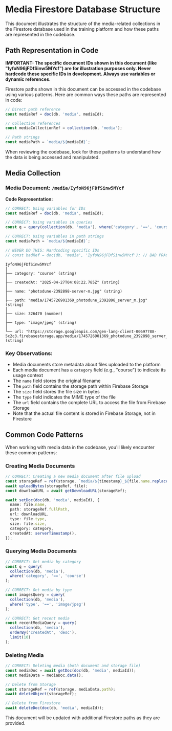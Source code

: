 # Media Firestore Database Structure

This document illustrates the structure of the media-related collections in the Firestore database used in the training platform and how these paths are represented in the codebase.

## Path Representation in Code

**IMPORTANT: The specific document IDs shown in this document (like "IyfoN96jFDfSinw5MYcf") are for illustration purposes only. Never hardcode these specific IDs in development. Always use variables or dynamic references.**

Firestore paths shown in this document can be accessed in the codebase using various patterns. Here are common ways these paths are represented in code:

```typescript
// Direct path reference
const mediaRef = doc(db, 'media', mediaId);

// Collection references
const mediaCollectionRef = collection(db, 'media');

// Path strings
const mediaPath = `media/${mediaId}`;
```

When reviewing the codebase, look for these patterns to understand how the data is being accessed and manipulated.

## Media Collection

### Media Document: `/media/IyfoN96jFDfSinw5MYcf`

**Code Representation:**
```typescript
// CORRECT: Using variables for IDs
const mediaRef = doc(db, 'media', mediaId);

// CORRECT: Using variables in queries
const q = query(collection(db, 'media'), where('category', '==', 'course'));

// CORRECT: Using variables in path strings
const mediaPath = `media/${mediaId}`;

// NEVER DO THIS: Hardcoding specific IDs
// const badRef = doc(db, 'media', 'IyfoN96jFDfSinw5MYcf'); // BAD PRACTICE
```

```
IyfoN96jFDfSinw5MYcf
│
├── category: "course" (string)
│
├── createdAt: "2025-04-27T04:08:22.785Z" (string)
│
├── name: "photodune-2392898-server-m.jpg" (string)
│
├── path: "media/1745726901369_photodune_2392898_server_m.jpg" (string)
│
├── size: 326470 (number)
│
├── type: "image/jpeg" (string)
│
└── url: "https://storage.googleapis.com/gen-lang-client-00697788-5c2c3.firebasestorage.app/media/1745726901369_photodune_2392898_server_m.jpg" (string)
```

### Key Observations:
- Media documents store metadata about files uploaded to the platform
- Each media document has a `category` field (e.g., "course") to indicate its usage context
- The `name` field stores the original filename
- The `path` field contains the storage path within Firebase Storage
- The `size` field stores the file size in bytes
- The `type` field indicates the MIME type of the file
- The `url` field contains the complete URL to access the file from Firebase Storage
- Note that the actual file content is stored in Firebase Storage, not in Firestore

## Common Code Patterns

When working with media data in the codebase, you'll likely encounter these common patterns:

### Creating Media Documents
```typescript
// CORRECT: Creating a new media document after file upload
const storageRef = ref(storage, `media/${timestamp}_${file.name.replace(/\s+/g, '_')}`);
await uploadBytes(storageRef, file);
const downloadURL = await getDownloadURL(storageRef);

await setDoc(doc(db, 'media', mediaId), {
  name: file.name,
  path: storageRef.fullPath,
  url: downloadURL,
  type: file.type,
  size: file.size,
  category: category,
  createdAt: serverTimestamp(),
});
```

### Querying Media Documents
```typescript
// CORRECT: Get media by category
const q = query(
  collection(db, 'media'),
  where('category', '==', 'course')
);

// CORRECT: Get media by type
const imagesQuery = query(
  collection(db, 'media'),
  where('type', '==', 'image/jpeg')
);

// CORRECT: Get recent media
const recentMediaQuery = query(
  collection(db, 'media'),
  orderBy('createdAt', 'desc'),
  limit(10)
);
```

### Deleting Media
```typescript
// CORRECT: Deleting media (both document and storage file)
const mediaDoc = await getDoc(doc(db, 'media', mediaId));
const mediaData = mediaDoc.data();

// Delete from Storage
const storageRef = ref(storage, mediaData.path);
await deleteObject(storageRef);

// Delete from Firestore
await deleteDoc(doc(db, 'media', mediaId));
```

This document will be updated with additional Firestore paths as they are provided.
